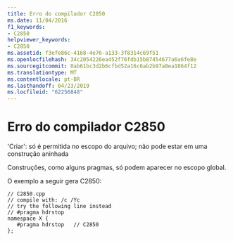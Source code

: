 ```yaml
---
title: Erro do compilador C2850
ms.date: 11/04/2016
f1_keywords:
- C2850
helpviewer_keywords:
- C2850
ms.assetid: f3efe86c-4168-4e76-a133-3f8314c69f51
ms.openlocfilehash: 34c2054226ea452f76fdb15b87454677a6a6fe8e
ms.sourcegitcommit: 0ab61bc3d2b6cfbd52a16c6ab2b97a8ea1864f12
ms.translationtype: MT
ms.contentlocale: pt-BR
ms.lasthandoff: 04/23/2019
ms.locfileid: "62256848"
---
```

# <a name="compiler-error-c2850"></a>Erro do compilador C2850

'Criar': só é permitida no escopo do arquivo; não pode estar em uma construção aninhada

Construções, como alguns pragmas, só podem aparecer no escopo global.

O exemplo a seguir gera C2850:

```
// C2850.cpp
// compile with: /c /Yc
// try the following line instead
// #pragma hdrstop
namespace X {
   #pragma hdrstop   // C2850
};
```